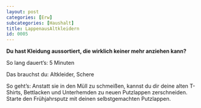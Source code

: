 ```yaml
---
layout: post
categories: [Erw]
subcategories: [Haushalt]
title: LappenausAltkleidern
id: 0005
---
```

**Du hast Kleidung aussortiert, die wirklich keiner mehr anziehen kann?**

So lang dauert’s: 5 Minuten

Das brauchst du: Altkleider, Schere

So geht’s: Anstatt sie in den Müll zu schmeißen, kannst du dir deine alten T-Shirts, Bettlacken und Unterhemden zu neuen Putzlappen zerschneiden. 
Starte den Frühjahrsputz mit deinen selbstgemachten Putzlappen. 
